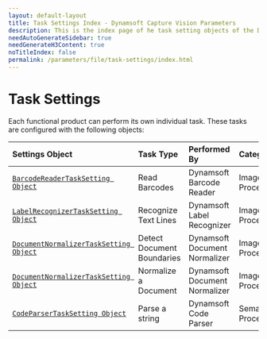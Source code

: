 ```yaml
---
layout: default-layout
title: Task Settings Index - Dynamsoft Capture Vision Parameters
description: This is the index page of he task setting objects of the Dynamsoft Capture Vision Parameters.
needAutoGenerateSidebar: true
needGenerateH3Content: true
noTitleIndex: false
permalink: /parameters/file/task-settings/index.html
---
```


# Task Settings

Each functional product can perform its own individual task. These tasks are configured with the following objects:

| Settings Object                                                                | Task Type                  | Performed By                  | Category            |
| :----------------------------------------------------------------------------- | :------------------------- | :---------------------------- | :------------------ |
| [`BarcodeReaderTaskSetting Object`](barcode-reader-task-settings.md)           | Read Barcodes              | Dynamsoft Barcode Reader      | Image-Processing    |
| [`LabelRecognizerTaskSetting Object`](label-recognizer-task-settings.md)       | Recognize Text Lines       | Dynamsoft Label Recognizer    | Image-Processing    |
| [`DocumentNormalizerTaskSetting Object`](document-normalizer-task-settings.md) | Detect Document Boundaries | Dynamsoft Document Normalizer | Image-Processing    |
| [`DocumentNormalizerTaskSetting Object`](document-normalizer-task-settings.md) | Normalize a Document       | Dynamsoft Document Normalizer | Image-Processing    |
| [`CodeParserTaskSetting Object`](code-parser-task-settings.md)                 | Parse a string             | Dynamsoft Code Parser         | Semantic-Processing |
